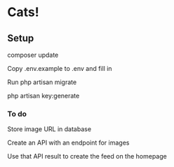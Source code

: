 # Cats!

## Setup

composer update

Copy .env.example to .env and fill in

Run php artisan migrate

php artisan key:generate

### To do

Store image URL in database

Create an API with an endpoint for images

Use that API result to create the feed on the homepage